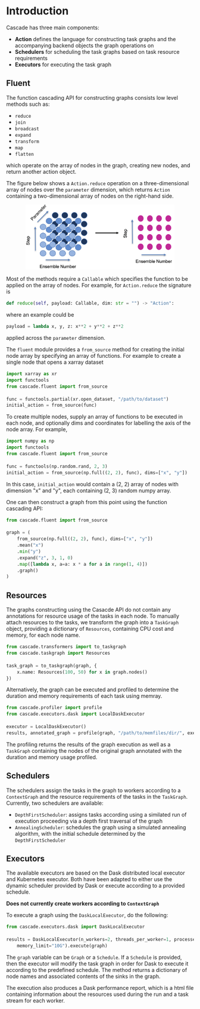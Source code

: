 Introduction
============

Cascade has three main components:
- **Action** defines the language for constructing task graphs and the accompanying backend objects the graph operations on
- **Schedulers** for scheduling the task graphs based on task resource requirements
- **Executors** for executing the task graph 

Fluent
------

The function cascading API for constructing graphs consists low level methods such as:
- ``reduce``
- ``join`` 
- ``broadcast``
- ``expand``
- ``transform``
- ``map``
- ``flatten``

which operate on the array of nodes in the graph, creating new nodes, and return another action object. 

The figure below shows a ``Action.reduce`` operation on a three-dimensional array of nodes over the `parameter`
dimension, which returns ``Action`` containing a two-dimensional array of nodes on the right-hand side.
<center>
<img src="reduce.png" width="400"/>
</center>

Most of the methods require a ``Callable`` which specifies the function to be applied on the array of nodes. For example, for ``Action.reduce`` the signature is 
```python
def reduce(self, payload: Callable, dim: str = "") -> "Action":
```
where an example could be 
```python
payload = lambda x, y, z: x**2 + y**2 + z**2
```
applied across the `parameter` dimension.


The ``fluent`` module provides a ``from_source`` method for creating the initial node array by specifying an array of functions. For example to create a single node that opens a xarray dataset
```python
import xarray as xr 
import functools
from cascade.fluent import from_source

func = functools.partial(xr.open_dataset, "/path/to/dataset")
initial_action = from_source(func)
```
To create multiple nodes, supply an array of functions to be executed in each node, and optionally dims and coordinates for labelling the axis of the node array. For example, 
```python
import numpy as np 
import functools
from cascade.fluent import from_source

func = functools(np.random.rand, 2, 3)
initial_action = from_source(np.full((2, 2), func), dims=["x", "y"])
```
In this case, `initial_action` would contain a (2, 2) array of nodes with dimension "x" and "y", each containing (2, 3) random numpy array. 

One can then construct a graph from this point using the function cascading API:
```python
from cascade.fluent import from_source

graph = (
    from_source(np.full((2, 2), func), dims=["x", "y"])
    .mean("x")
    .min("y")
    .expand("z", 3, 1, 0)
    .map([lambda x, a=a: x * a for a in range(1, 4)])
    .graph()
)
```

Resources 
---------

The graphs constructing using the Casacde API do not contain any annotations for resource usage of the tasks in each node. To manually attach resources to the tasks, we transform the graph into a ``TaskGraph`` object, providing a dictionary of `Resources`, containing CPU cost and memory, for each node name. 
```python
from cascade.transformers import to_taskgraph
from cascade.taskgraph import Resources

task_graph = to_taskgraph(graph, {
    x.name: Resources(100, 50) for x in graph.nodes()
})
```
Alternatively, the graph can be executed and profiled to determine the duration and memory requirements of each task using memray.
```python
from cascade.profiler import profile 
from cascade.executors.dask import LocalDaskExecutor

executor = LocalDaskExecutor()
results, annotated_graph = profile(graph, "/path/to/memfiles/dir/", executor)
```
The profiling returns the results of the graph execution as well as a `TaskGraph` containing the nodes of the original graph annotated with the duration and memory usage profiled.

Schedulers
----------

The schedulers assign the tasks in the graph to workers according to a ``ContextGraph`` and the resource requirements of the tasks in the ``TaskGraph``. Currently, two schedulers are available:
- ``DepthFirstScheduler``: assigns tasks according using a similated run of execution proceeding via a depth
first traversal of the graph
- ``AnnealingScheduler``: schedules the graph using a simulated annealing algorithm, with the initial 
schedule determined by the ``DepthFirstScheduler``


Executors
---------

The available executors are based on the Dask distributed local executor and Kubernetes executor. Both have been adapted to either use the dynamic scheduler provided by Dask or execute according to a provided schedule. 

**Does not currently create workers according to ``ContextGraph``** 

To execute a graph using the ``DaskLocalExecutor``, do the following:
```python
from cascade.executors.dask import DaskLocalExecutor

results = DaskLocalExecutor(n_workers=2, threads_per_worker=1, processes=True,
    memory_limit="10G").execute(graph)
```
The ``graph`` variable can be ``Graph`` or a ``Schedule``. If a ``Schedule`` is provided, then the 
executor will modify the task graph in order for Dask to execute it according to the predefined 
schedule. The method returns a dictionary of node names and associated contents of the sinks in the 
graph.

The execution also produces a Dask performance report, which is a html file containing information about the resources used during the run and a task stream for each worker. 

